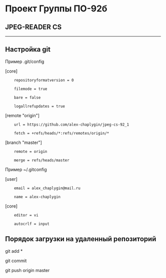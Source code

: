 # Проект Группы ПО-92б
## JPEG-READER CS

---
## Настройка git
Пример .git/config

[core]

        repositoryformatversion = 0

        filemode = true

        bare = false

        logallrefupdates = true

[remote "origin"]

        url = https://github.com/alex-chaplygin/jpeg-cs-92_1

        fetch = +refs/heads/*:refs/remotes/origin/*

[branch "master"]

        remote = origin

        merge = refs/heads/master

Пример ~/.gitconfig

[user]

        email = alex_chaplygin@mail.ru

        name = alex-chaplygin

[core]

        editor = vi

        autocrlf = input

## Порядок загрузки на удаленный репозиторий

git add *

git commit

git push origin master
